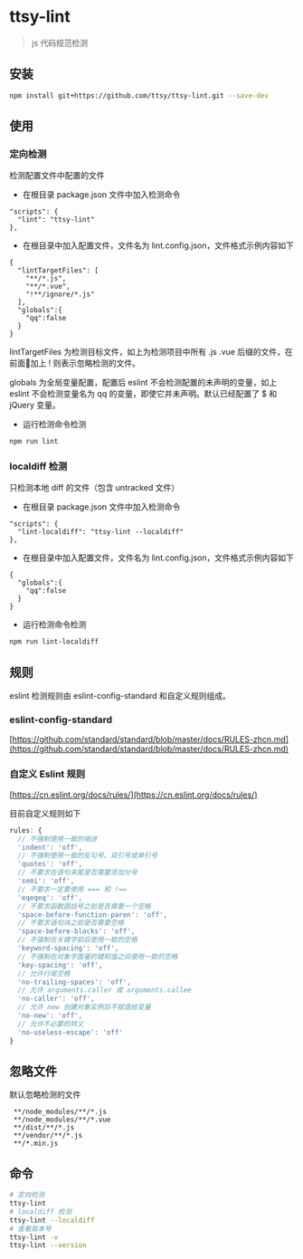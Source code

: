 # ttsy-lint

> js 代码规范检测

## 安装

``` bash
npm install git+https://github.com/ttsy/ttsy-lint.git --save-dev
```
## 使用

### 定向检测

检测配置文件中配置的文件

- 在根目录 package.json 文件中加入检测命令 

```
"scripts": {
  "lint": "ttsy-lint"
},
```

- 在根目录中加入配置文件，文件名为 lint.config.json，文件格式示例内容如下

```
{
  "lintTargetFiles": [
    "**/*.js",
    "**/*.vue",
    "!**/ignore/*.js"
  ],
  "globals":{
    "qq":false
  }
}
```

lintTargetFiles 为检测目标文件，如上为检测项目中所有 .js .vue 后缀的文件，在前面加上 ! 则表示忽略检测的文件。

globals 为全局变量配置，配置后 eslint 不会检测配置的未声明的变量，如上 eslint 不会检测变量名为 qq 的变量，即使它并未声明。默认已经配置了 $ 和 jQuery 变量。

- 运行检测命令检测

``` bash
npm run lint
```

### localdiff 检测

只检测本地 diff 的文件（包含 untracked 文件）

- 在根目录 package.json 文件中加入检测命令 

```
"scripts": {
  "lint-localdiff": "ttsy-lint --localdiff"
},
```

- 在根目录中加入配置文件，文件名为 lint.config.json，文件格式示例内容如下

```
{
  "globals":{
    "qq":false
  }
}
```

- 运行检测命令检测

``` bash
npm run lint-localdiff
```

## 规则

eslint 检测规则由 eslint-config-standard 和自定义规则组成。

### eslint-config-standard
[https://github.com/standard/standard/blob/master/docs/RULES-zhcn.md](https://github.com/standard/standard/blob/master/docs/RULES-zhcn.md)

### 自定义 Eslint 规则

[https://cn.eslint.org/docs/rules/](https://cn.eslint.org/docs/rules/)

目前自定义规则如下

```js
rules: {
  // 不强制使用一致的缩进
  'indent': 'off',
  // 不强制使用一致的反勾号、双引号或单引号
  'quotes': 'off',
  // 不要求在语句末尾是否需要添加分号
  'semi': 'off',
  // 不要求一定要使用 === 和 !==
  'eqeqeq': 'off',
  // 不要求函数圆括号之前是否需要一个空格
  'space-before-function-paren': 'off',
  // 不要求语句块之前是否需要空格
  'space-before-blocks': 'off',
  // 不强制在关键字前后使用一致的空格
  'keyword-spacing': 'off',
  // 不强制在对象字面量的键和值之间使用一致的空格
  'key-spacing': 'off',
  // 允许行尾空格
  'no-trailing-spaces': 'off',
  // 允许 arguments.caller 或 arguments.callee
  'no-caller': 'off',
  // 允许 new 创建对象实例后不赋值给变量
  'no-new': 'off',
  // 允许不必要的转义
  'no-useless-escape': 'off'
}
```

## 忽略文件

默认忽略检测的文件

```
 **/node_modules/**/*.js
 **/node_modules/**/*.vue
 **/dist/**/*.js
 **/vendor/**/*.js
 **/*.min.js
```

## 命令

``` bash
# 定向检测
ttsy-lint
# localdiff 检测
ttsy-lint --localdiff
# 查看版本号
ttsy-lint -v
ttsy-lint --version
```